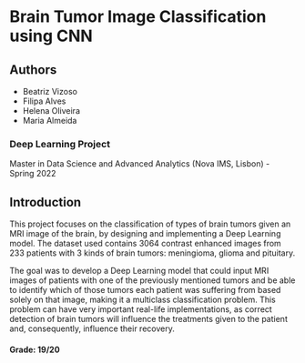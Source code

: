 # Brain Tumor Image Classification using CNN


## Authors
- Beatriz Vizoso
- Filipa Alves
- Helena Oliveira
- Maria Almeida

### Deep Learning Project
Master in Data Science and Advanced Analytics (Nova IMS, Lisbon) - Spring 2022

## Introduction
This project focuses on the classification of types of brain tumors given an MRI image of the brain, by designing and implementing a Deep Learning model. The dataset used contains 3064 contrast enhanced images from 233 patients with 3 kinds of brain tumors: meningioma, glioma and pituitary.

The goal was to develop a Deep Learning model that could input MRI images of patients with one of the previously mentioned tumors and be able to identify which of those tumors each patient was suffering from based solely on that image, making it a multiclass classification problem. This problem can have very important real-life implementations, as correct detection of brain tumors will influence the treatments given to the patient and, consequently, influence their recovery.

#### Grade: 19/20
